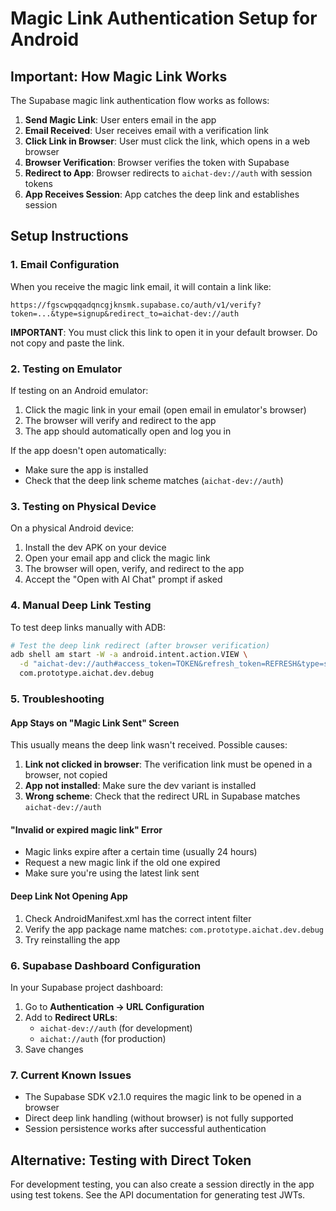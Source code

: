 # Magic Link Authentication Setup for Android

## Important: How Magic Link Works

The Supabase magic link authentication flow works as follows:

1. **Send Magic Link**: User enters email in the app
2. **Email Received**: User receives email with a verification link
3. **Click Link in Browser**: User must click the link, which opens in a web browser
4. **Browser Verification**: Browser verifies the token with Supabase
5. **Redirect to App**: Browser redirects to `aichat-dev://auth` with session tokens
6. **App Receives Session**: App catches the deep link and establishes session

## Setup Instructions

### 1. Email Configuration

When you receive the magic link email, it will contain a link like:
```
https://fgscwpqqadqncgjknsmk.supabase.co/auth/v1/verify?token=...&type=signup&redirect_to=aichat-dev://auth
```

**IMPORTANT**: You must click this link to open it in your default browser. Do not copy and paste the link.

### 2. Testing on Emulator

If testing on an Android emulator:

1. Click the magic link in your email (open email in emulator's browser)
2. The browser will verify and redirect to the app
3. The app should automatically open and log you in

If the app doesn't open automatically:
- Make sure the app is installed
- Check that the deep link scheme matches (`aichat-dev://auth`)

### 3. Testing on Physical Device

On a physical Android device:

1. Install the dev APK on your device
2. Open your email app and click the magic link
3. The browser will open, verify, and redirect to the app
4. Accept the "Open with AI Chat" prompt if asked

### 4. Manual Deep Link Testing

To test deep links manually with ADB:

```bash
# Test the deep link redirect (after browser verification)
adb shell am start -W -a android.intent.action.VIEW \
  -d "aichat-dev://auth#access_token=TOKEN&refresh_token=REFRESH&type=signup" \
  com.prototype.aichat.dev.debug
```

### 5. Troubleshooting

#### App Stays on "Magic Link Sent" Screen

This usually means the deep link wasn't received. Possible causes:

1. **Link not clicked in browser**: The verification link must be opened in a browser, not copied
2. **App not installed**: Make sure the dev variant is installed
3. **Wrong scheme**: Check that the redirect URL in Supabase matches `aichat-dev://auth`

#### "Invalid or expired magic link" Error

- Magic links expire after a certain time (usually 24 hours)
- Request a new magic link if the old one expired
- Make sure you're using the latest link sent

#### Deep Link Not Opening App

1. Check AndroidManifest.xml has the correct intent filter
2. Verify the app package name matches: `com.prototype.aichat.dev.debug`
3. Try reinstalling the app

### 6. Supabase Dashboard Configuration

In your Supabase project dashboard:

1. Go to **Authentication → URL Configuration**
2. Add to **Redirect URLs**:
   - `aichat-dev://auth` (for development)
   - `aichat://auth` (for production)
3. Save changes

### 7. Current Known Issues

- The Supabase SDK v2.1.0 requires the magic link to be opened in a browser
- Direct deep link handling (without browser) is not fully supported
- Session persistence works after successful authentication

## Alternative: Testing with Direct Token

For development testing, you can also create a session directly in the app using test tokens. See the API documentation for generating test JWTs.